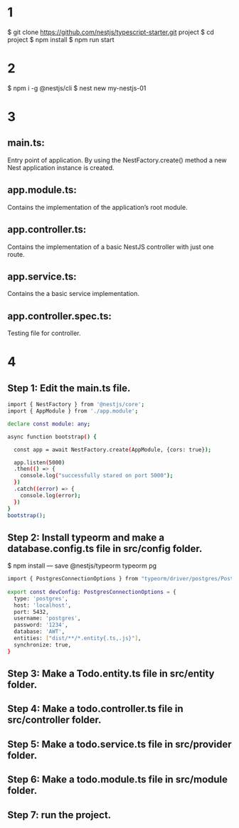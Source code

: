 # 1
$ git clone https://github.com/nestjs/typescript-starter.git project
$ cd project
$ npm install
$ npm run start

# 2
$ npm i -g @nestjs/cli
$ nest new my-nestjs-01

# 3
## main.ts: 
Entry point of application. 
By using the NestFactory.create() method a new Nest application instance is created.

## app.module.ts: 
Contains the implementation of the application’s root module.

## app.controller.ts: 
Contains the implementation of a basic NestJS controller with just one route.

## app.service.ts: 
Contains the a basic service implementation.

## app.controller.spec.ts: 
Testing file for controller.

# 4
## Step 1: Edit the main.ts file.

```sh
import { NestFactory } from '@nestjs/core';
import { AppModule } from './app.module';

declare const module: any;

async function bootstrap() {

  const app = await NestFactory.create(AppModule, {cors: true});

  app.listen(5000)
  .then(() => {
    console.log("successfully stared on port 5000");
  })
  .catch((error) => {
    console.log(error);
  })
}
bootstrap();
```

## Step 2: Install typeorm and make a database.config.ts file in src/config folder.
$ npm install — save @nestjs/typeorm typeorm pg

```sh
import { PostgresConnectionOptions } from "typeorm/driver/postgres/PostgresConnectionOptions";
 
export const devConfig: PostgresConnectionOptions = {
  type: 'postgres',
  host: 'localhost',
  port: 5432,
  username: 'postgres',
  password: '1234',
  database: 'AWT',
  entities: ["dist/**/*.entity{.ts,.js}"],
  synchronize: true,
}
```

## Step 3: Make a Todo.entity.ts file in src/entity folder.
## Step 4: Make a todo.controller.ts file in src/controller folder.
## Step 5: Make a todo.service.ts file in src/provider folder.
## Step 6: Make a todo.module.ts file in src/module folder.
## Step 7: run the project.



